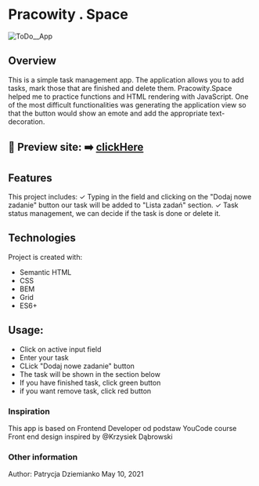 # Pracowity . Space
![ToDo__App](https://i.postimg.cc/1XdZ0gCf/lista.gif)
## Overview
This is a simple task management app. The application allows you to add tasks, mark those that are finished and delete them.
Pracowity.Space helped me to practice functions and HTML rendering with JavaScript.
One of the most difficult functionalities was generating the application view so that the button would show an emote and add the appropriate text-decoration.
## 🎥 Preview site: ➡️ [clickHere]( https://patrycja-dz.github.io/Pracowity-.-Space/)
## Features 
This project includes:
✓ Typing in the field and clicking on the "Dodaj nowe zadanie" button our task will be added to "Lista zadań" section.
✓ Task status management, we can decide if the task is done or delete it.
## Technologies
Project is created with:
* Semantic HTML
* CSS
* BEM 
* Grid
* ES6+
## Usage:
* Click on active input field 
* Enter your task
* CLick "Dodaj nowe zadanie" button
* The task will be shown in the section below
* If you have finished task, click green button
* if you want remove task, click red button
### Inspiration
This app is based on Frontend Developer od podstaw YouCode course
Front end design inspired by @Krzysiek Dąbrowski
### Other information
Author: Patrycja Dziemianko 
May 10, 2021


